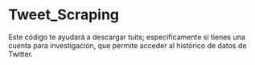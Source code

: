# Tweet_Scraping
Este código te ayudará a descargar tuits; específicamente si tienes una cuenta para investigación, que permite acceder al histórico de datos de Twitter.
